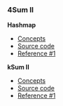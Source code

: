 ### 4Sum II
**Hashmap**
- [Concepts](images/)
- [Source code](source/Hashmap.py)
- [Reference #1]()

**kSum II**
- [Concepts](images/)
- [Source code](source/kSum.py)
- [Reference #1]()